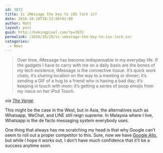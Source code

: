 ```yaml
---
id: 3872
title: Is iMessage the key to iOS lock in?
date: 2016-10-20T18:13:08+01:00
author: Matt
layout: post
guid: http://bakingpixel.com/?p=3872
permalink: /2016/10/20/is-imessage-the-key-to-ios-lock-in/
categories:
  - News
---
```

> Over time, iMessage has become indispensable in my everyday life. If the gadgets I have to carry with me on a daily basis are the bones of my tech existence, iMessage is the connective tissue. It’s quick work chats; it’s sharing location on the way to a meeting or dinner; it’s sending a GIF of a hug to a friend who is having a bad day; it’s keeping in touch with mom; it’s getting a series of poop emojis from my niece on her iPod Touch. 

_via [The Verge](http://www.theverge.com/2016/10/10/13225514/apple-iphone-cant-switch-pixel-android-imessage-addiction)._

This might be the case in the West, but in Asia, the alternatives such as Whatsapp, WeChat, and LINE still reign supreme. In Malaysia where I live, Whatsapp is the de facto messaging system everybody uses.

One thing that always has me scratching my head is that why Google can&#8217;t seem to roll out a proper competitor to this. Sure, now we have [Google Allo](https://allo.google.com), but while I hope it works out, I don&#8217;t have much confidence that it&#8217;ll be a success anytime soon.